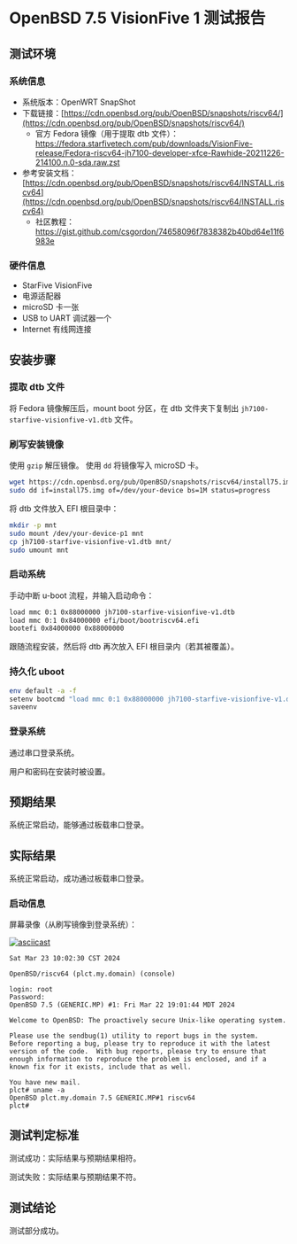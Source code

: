 # OpenBSD 7.5 VisionFive 1 测试报告

## 测试环境

### 系统信息

- 系统版本：OpenWRT SnapShot
- 下载链接：[https://cdn.openbsd.org/pub/OpenBSD/snapshots/riscv64/](https://cdn.openbsd.org/pub/OpenBSD/snapshots/riscv64/)
    - 官方 Fedora 镜像（用于提取 dtb 文件）：https://fedora.starfivetech.com/pub/downloads/VisionFive-release/Fedora-riscv64-jh7100-developer-xfce-Rawhide-20211226-214100.n.0-sda.raw.zst
- 参考安装文档：[https://cdn.openbsd.org/pub/OpenBSD/snapshots/riscv64/INSTALL.riscv64](https://cdn.openbsd.org/pub/OpenBSD/snapshots/riscv64/INSTALL.riscv64)
    -  社区教程：https://gist.github.com/csgordon/74658096f7838382b40bd64e11f6983e

### 硬件信息

- StarFive VisionFive
- 电源适配器
- microSD 卡一张
- USB to UART 调试器一个
- Internet 有线网连接

## 安装步骤

### 提取 dtb 文件

将 Fedora 镜像解压后，mount boot 分区，在 dtb 文件夹下复制出  `jh7100-starfive-visionfive-v1.dtb` 文件。

### 刷写安装镜像

使用 `gzip` 解压镜像。
使用 `dd` 将镜像写入 microSD 卡。

```bash
wget https://cdn.openbsd.org/pub/OpenBSD/snapshots/riscv64/install75.img
sudo dd if=install75.img of=/dev/your-device bs=1M status=progress
```

将 dtb 文件放入 EFI 根目录中：

```bash
mkdir -p mnt
sudo mount /dev/your-device-p1 mnt
cp jh7100-starfive-visionfive-v1.dtb mnt/
sudo umount mnt
```

### 启动系统

手动中断 u-boot 流程，并输入启动命令：
```bash
load mmc 0:1 0x88000000 jh7100-starfive-visionfive-v1.dtb
load mmc 0:1 0x84000000 efi/boot/bootriscv64.efi
bootefi 0x84000000 0x88000000
```

跟随流程安装，然后将 dtb 再次放入 EFI 根目录内（若其被覆盖）。

### 持久化 uboot

```bash
env default -a -f
setenv bootcmd "load mmc 0:1 0x88000000 jh7100-starfive-visionfive-v1.dtb; load mmc 0:1 0x84000000 efi/boot/bootriscv64.efi; bootefi 0x84000000 0x88000000"
saveenv
```

### 登录系统

通过串口登录系统。

用户和密码在安装时被设置。

## 预期结果

系统正常启动，能够通过板载串口登录。

## 实际结果

系统正常启动，成功通过板载串口登录。

### 启动信息

屏幕录像（从刷写镜像到登录系统）：

[![asciicast](https://asciinema.org/a/dNtdx7un7CxaAbKEqeFsWF9Cw.svg)](https://asciinema.org/a/dNtdx7un7CxaAbKEqeFsWF9Cw)


```log
Sat Mar 23 10:02:30 CST 2024

OpenBSD/riscv64 (plct.my.domain) (console)

login: root
Password:
OpenBSD 7.5 (GENERIC.MP) #1: Fri Mar 22 19:01:44 MDT 2024

Welcome to OpenBSD: The proactively secure Unix-like operating system.

Please use the sendbug(1) utility to report bugs in the system.
Before reporting a bug, please try to reproduce it with the latest
version of the code.  With bug reports, please try to ensure that
enough information to reproduce the problem is enclosed, and if a
known fix for it exists, include that as well.

You have new mail.
plct# uname -a
OpenBSD plct.my.domain 7.5 GENERIC.MP#1 riscv64
plct# 

```

## 测试判定标准

测试成功：实际结果与预期结果相符。

测试失败：实际结果与预期结果不符。

## 测试结论

测试部分成功。